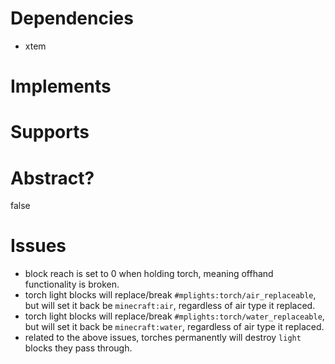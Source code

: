 # Dependencies
* xtem

# Implements

# Supports

# Abstract?
false

# Issues
- block reach is set to 0 when holding torch, meaning offhand functionality is broken.
- torch light blocks will replace/break `#mplights:torch/air_replaceable`, but will set it back be `minecraft:air`, regardless of air type it replaced.
- torch light blocks will replace/break `#mplights:torch/water_replaceable`, but will set it back be `minecraft:water`, regardless of air type it replaced.
- related to the above issues, torches permanently will destroy `light` blocks they pass through.